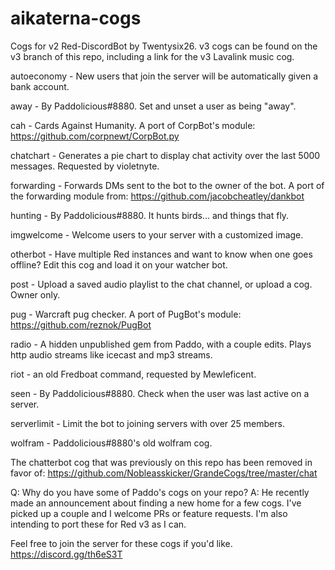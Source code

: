 # aikaterna-cogs
Cogs for v2 Red-DiscordBot by Twentysix26.
v3 cogs can be found on the v3 branch of this repo, including a link for the v3 Lavalink music cog.

autoeconomy - New users that join the server will be automatically given a bank account.

away - By Paddolicious#8880. Set and unset a user as being "away".

cah - Cards Against Humanity. A port of CorpBot's module: https://github.com/corpnewt/CorpBot.py

chatchart - Generates a pie chart to display chat activity over the last 5000 messages. Requested by violetnyte.

forwarding - Forwards DMs sent to the bot to the owner of the bot. A port of the forwarding module from: https://github.com/jacobcheatley/dankbot

hunting - By Paddolicious#8880. It hunts birds... and things that fly.

imgwelcome - Welcome users to your server with a customized image.

otherbot - Have multiple Red instances and want to know when one goes offline? Edit this cog and load it on your watcher bot.

post - Upload a saved audio playlist to the chat channel, or upload a cog. Owner only.

pug - Warcraft pug checker. A port of PugBot's module: https://github.com/reznok/PugBot

radio - A hidden unpublished gem from Paddo, with a couple edits. Plays http audio streams like icecast and mp3 streams.

riot - an old Fredboat command, requested by Mewleficent.

seen - By Paddolicious#8880. Check when the user was last active on a server.

serverlimit - Limit the bot to joining servers with over 25 members.

wolfram - Paddolicious#8880's old wolfram cog.

The chatterbot cog that was previously on this repo has been removed in favor of: https://github.com/Nobleasskicker/GrandeCogs/tree/master/chat

Q: Why do you have some of Paddo's cogs on your repo?
A: He recently made an announcement about finding a new home for a few cogs. I've picked up a couple and I welcome PRs or feature requests. I'm also intending to port these for Red v3 as I can.

Feel free to join the server for these cogs if you'd like. https://discord.gg/th6eS3T
